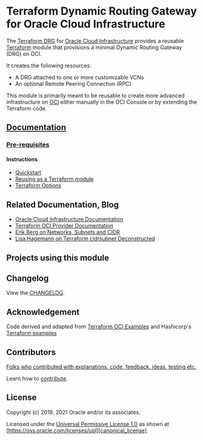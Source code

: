 # Terraform Dynamic Routing Gateway for Oracle Cloud Infrastructure

The [Terraform DRG][repo] for [Oracle Cloud Infrastructure][OCI] provides a reusable [Terraform][terraform] module that provisions a minimal Dynamic Routing Gateway (DRG) on OCI.

It creates the following resources:

* A DRG attached to one or more customizable VCNs 
* An optional Remote Peering Connection (RPC) 


This module is primarily meant to be reusable to create more advanced infrastructure on [OCI][OCI] either manually in the OCI Console or by extending the Terraform code.

## [Documentation][docs]

### [Pre-requisites][prerequisites]

#### Instructions

* [Quickstart][quickstart]
* [Reusing as a Terraform module][reuse]
* [Terraform Options][terraform_options]

## Related Documentation, Blog

* [Oracle Cloud Infrastructure Documentation][oci_documentation]
* [Terraform OCI Provider Documentation][terraform_oci]
* [Erik Berg on Networks, Subnets and CIDR][subnets]
* [Lisa Hagemann on Terraform cidrsubnet Deconstructed][terraform_cidr_subnet]

## Projects using this module

## Changelog

View the [CHANGELOG][changelog].

## Acknowledgement

Code derived and adapted from [Terraform OCI Examples][terraform_oci_examples] and Hashicorp's [Terraform examples][terraform_oci_examples]

## Contributors

[Folks who contributed with explanations, code, feedback, ideas, testing etc.][contributors]

Learn how to [contribute][contributing].

## License

Copyright (c) 2019, 2021 Oracle and/or its associates.

Licensed under the [Universal Permissive License 1.0][license] as shown at
[https://oss.oracle.com/licenses/upl][canonical_license].

<!-- Links reference section -->
[changelog]: https://github.com/oracle-terraform-modules/terraform-oci-drg/blob/main/CHANGELOG.adoc
[contributing]: https://github.com/oracle-terraform-modules/terraform-oci-drg/blob/main/CONTRIBUTING.adoc
[contributors]: https://github.com/oracle-terraform-modules/terraform-oci-drg/blob/main/CONTRIBUTORS.adoc
[docs]: https://github.com/oracle-terraform-modules/terraform-oci-drg/tree/main/docs

[license]: https://github.com/oracle-terraform-modules/terraform-oci-drg/blob/main/LICENSE
[canonical_license]: https://oss.oracle.com/licenses/upl/

[oci]: https://cloud.oracle.com/cloud-infrastructure
[oci_documentation]: https://docs.cloud.oracle.com/iaas/Content/home.htm

[oracle]: https://www.oracle.com
[prerequisites]: https://github.com/oracle-terraform-modules/terraform-oci-drg/blob/main/docs/prerequisites.adoc

[quickstart]: https://github.com/oracle-terraform-modules/terraform-oci-drg/blob/main/docs/quickstart.adoc
[repo]: https://github.com/oracle/terraform-oci-drg
[reuse]: https://github.com/oracle/terraform-oci-drg/examples/db
[subnets]: https://erikberg.com/notes/networks.html
[terraform]: https://www.terraform.io
[terraform_cidr_subnet]: http://blog.itsjustcode.net/blog/2017/11/18/terraform-cidrsubnet-deconstructed/
[terraform_hashircorp_examples]: https://github.com/hashicorp/terraform-guides/tree/master/infrastructure-as-code/terraform-0.12-examples
[terraform_oci]: https://www.terraform.io/docs/providers/oci/index.html
[terraform_options]: https://github.com/oracle-terraform-modules/terraform-oci-drg/blob/main/docs/terraformoptions.adoc
[terraform_oci_examples]: https://github.com/terraform-providers/terraform-provider-oci/tree/master/examples
[terraform_oci_oke]: https://github.com/oracle-terraform-modules/terraform-oci-oke
<!-- Links reference section -->